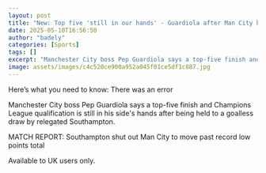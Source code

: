 ```yaml
---
layout: post
title: "New: Top five 'still in our hands' - Guardiola after Man City held by Southampton"
date: 2025-05-10T16:56:50
author: "badely"
categories: [Sports]
tags: []
excerpt: "Manchester City boss Pep Guardiola says a top-five finish and Champions League qualification is still in his side's hands after being held to a goalle"
image: assets/images/c4c520ce900a952a045f01ce5df1c887.jpg
---
```


Here’s what you need to know: There was an error

Manchester City boss Pep Guardiola says a top-five finish and Champions League qualification is still in his side's hands after being held to a goalless draw by relegated Southampton.

MATCH REPORT: Southampton shut out Man City to move past record low points total

Available to UK users only.

